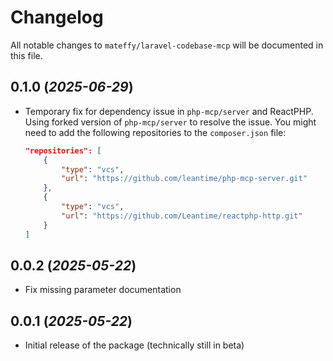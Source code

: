 # Changelog

All notable changes to `mateffy/laravel-codebase-mcp` will be documented in this file.

## 0.1.0 (_2025-06-29_)

- Temporary fix for dependency issue in `php-mcp/server` and ReactPHP. Using forked version of `php-mcp/server` to resolve the issue.
  You might need to add the following repositories to the `composer.json` file:
  ```json
  "repositories": [
      {
          "type": "vcs",
          "url": "https://github.com/leantime/php-mcp-server.git"
      },
      {
          "type": "vcs",
          "url": "https://github.com/Leantime/reactphp-http.git"
      }
  ]
  ```

## 0.0.2 (_2025-05-22_)

- Fix missing parameter documentation

## 0.0.1 (_2025-05-22_)

- Initial release of the package (technically still in beta)
